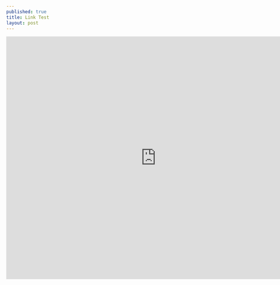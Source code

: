 ```yaml
---
published: true
title: Link Test
layout: post
---
```

<iframe width="800" height="650" frameborder="0" scrolling="no" src="https://plot.ly/~research.bazaar/3.embed"></iframe>